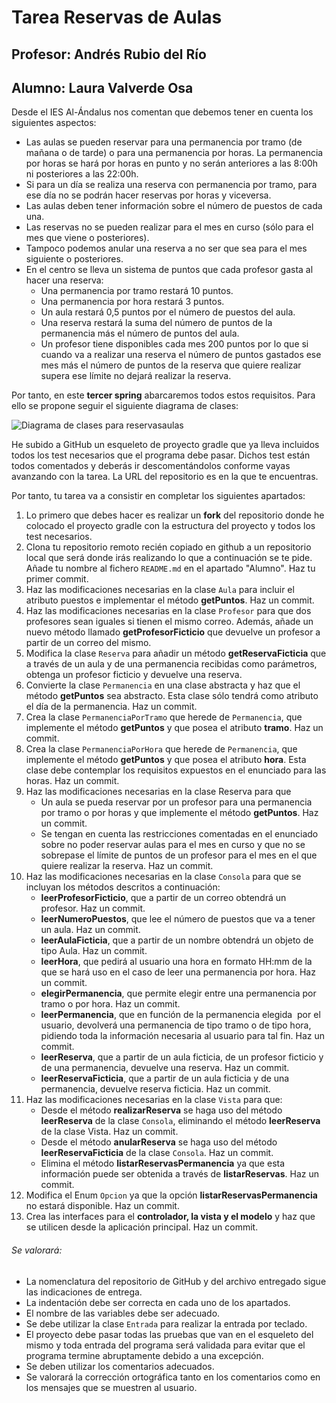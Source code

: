 # Tarea Reservas de Aulas
## Profesor: Andrés Rubio del Río
## Alumno: Laura Valverde Osa

Desde el IES Al-Ándalus nos comentan que debemos tener en cuenta los siguientes aspectos:

- Las aulas se pueden reservar para una permanencia por tramo (de mañana o de tarde) o para una permanencia por horas. La permanencia por horas se hará por horas en punto y no serán anteriores a las 8:00h ni posteriores a las 22:00h.
- Si para un día se realiza una reserva con permanencia por tramo, para ese día no se podrán hacer reservas por horas y viceversa.
- Las aulas deben tener información sobre el número de puestos de cada una.
- Las reservas no se pueden realizar para el mes en curso (sólo para el mes que viene o posteriores).
- Tampoco podemos anular una reserva a no ser que sea para el mes siguiente o posteriores.
- En el centro se lleva un sistema de puntos que cada profesor gasta al hacer una reserva:
    - Una permanencia por tramo restará 10 puntos.
    - Una permanencia por hora restará 3 puntos.
    - Un aula restará 0,5 puntos por el número de puestos del aula.
    - Una reserva restará la suma del número de puntos de la permanencia más el número de puntos del aula.
    - Un profesor tiene disponibles cada mes 200 puntos por lo que si cuando va a realizar una reserva el número de puntos gastados ese mes más el número de puntos de la reserva que quiere realizar supera ese límite no dejará realizar la reserva.
    
Por tanto, en este **tercer spring** abarcaremos todos estos requisitos. Para ello se propone seguir el siguiente diagrama de clases:   

![Diagrama de clases para reservasaulas](https://github.com/andresrubiodelrio/ReservasAulas-v2/blob/main/src/main/resources/reservasaulas.png)

He subido a GitHub un esqueleto de proyecto gradle que ya lleva incluidos todos los test necesarios que el programa debe pasar. Dichos test están todos comentados y deberás ir descomentándolos conforme vayas avanzando con la tarea. La URL del repositorio es en la que te encuentras.

Por tanto, tu tarea va a consistir en completar los siguientes apartados:

1. Lo primero que debes hacer es realizar un **fork** del repositorio donde he colocado el proyecto gradle con la estructura del proyecto y todos los test necesarios.
2. Clona tu repositorio remoto recién copiado en github a un repositorio local que será donde irás realizando lo que a continuación se te pide. Añade tu nombre al fichero `README.md` en el apartado "Alumno". Haz tu primer commit.
3. Haz las modificaciones necesarias en la clase `Aula` para incluir el atributo puestos e implementar el método **getPuntos**. Haz un commit.
4. Haz las modificaciones necesarias en la clase `Profesor` para que dos profesores sean iguales si tienen el mismo correo. Además, añade un nuevo método llamado **getProfesorFicticio** que devuelve un profesor a partir de un correo del mismo.
5. Modifica la clase `Reserva` para añadir un método **getReservaFicticia** que a través de un aula y de una permanencia recibidas como parámetros, obtenga un profesor ficticio y devuelve una reserva.
6. Convierte la clase `Permanencia` en una clase abstracta y haz que el método **getPuntos** sea abstracto. Esta clase sólo tendrá como atributo el día de la permanencia. Haz un commit.
7. Crea la clase `PermanenciaPorTramo` que herede de `Permanencia`, que implemente el método **getPuntos** y que posea el atributo **tramo**. Haz un commit.
8. Crea la clase `PermanenciaPorHora` que herede de `Permanencia`, que implemente el método **getPuntos** y que posea el atributo **hora**. Esta clase debe contemplar los requisitos expuestos en el enunciado para las horas. Haz un commit.
9. Haz las modificaciones necesarias en la clase Reserva para que
    - Un aula se pueda reservar por un profesor para una permanencia por tramo o por horas y que implemente el método **getPuntos**. Haz un commit.
    - Se tengan en cuenta las restricciones comentadas en el enunciado sobre no poder reservar aulas para el mes en curso y que no se sobrepase el límite de puntos de un profesor para el mes en el que quiere realizar la reserva. Haz un commit.
10. Haz las modificaciones necesarias en la clase `Consola` para que se incluyan los métodos descritos a continuación:
    - **leerProfesorFicticio**, que a partir de un correo obtendrá un profesor. Haz un commit.
    - **leerNumeroPuestos**, que lee el número de puestos que va a tener un aula. Haz un commit.
    - **leerAulaFicticia**, que a partir de un nombre obtendrá un objeto de tipo Aula. Haz un commit.
    - **leerHora**, que pedirá al usuario una hora en formato HH:mm de la que se hará uso en el caso de leer una permanencia por hora. Haz un commit.
    - **elegirPermanencia**, que permite elegir entre una permanencia por tramo o por hora. Haz un commit.
    - **leerPermanencia**, que en función de la permanencia elegida  por el usuario, devolverá una permanencia de tipo tramo o de tipo hora, pidiendo toda la información necesaria al usuario para tal fin. Haz un commit.
    - **leerReserva**, que a partir de un aula ficticia, de un profesor ficticio y de una permanencia, devuelve una reserva. Haz un commit.
    - **leerReservaFicticia**, que a partir de un aula ficticia y de una permanencia, devuelve reserva ficticia. Haz un commit.
11. Haz las modificaciones necesarias en la clase `Vista` para que:
    - Desde el método **realizarReserva** se haga uso del método **leerReserva** de la clase `Consola`, eliminando el método **leerReserva** de la clase Vista. Haz un commit.
    - Desde el método **anularReserva** se haga uso del método **leerReservaFicticia** de la clase `Consola`. Haz un commit.
    - Elimina el método **listarReservasPermanencia** ya que esta información puede ser obtenida a través de **listarReservas**. Haz un commit.
12. Modifica el Enum `Opcion` ya que la opción **listarReservasPermanencia** no estará disponible. Haz un commit.
13. Crea las interfaces para el **controlador, la vista y el modelo** y haz que se utilicen desde la aplicación principal. Haz un commit.

###### Se valorará:
- La nomenclatura del repositorio de GitHub y del archivo entregado sigue las indicaciones de entrega.
- La indentación debe ser correcta en cada uno de los apartados.
- El nombre de las variables debe ser adecuado.
- Se debe utilizar la clase `Entrada` para realizar la entrada por teclado.
- El proyecto debe pasar todas las pruebas que van en el esqueleto del mismo y toda entrada del programa será validada para evitar que el programa termine abruptamente debido a una excepción.
- Se deben utilizar los comentarios adecuados.
- Se valorará la corrección ortográfica tanto en los comentarios como en los mensajes que se muestren al usuario.
